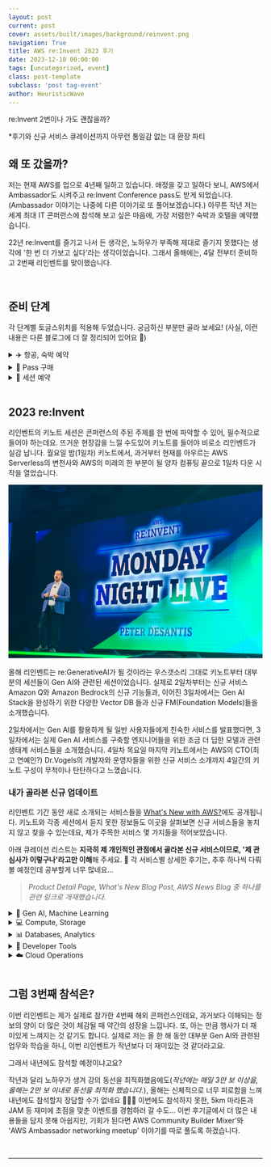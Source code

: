 ```yaml
---
layout: post
current: post
cover: assets/built/images/background/reinvent.png
navigation: True
title: AWS re:Invent 2023 후기
date: 2023-12-10 00:00:00
tags: [uncategorized, event]
class: post-template
subclass: 'post tag-event'
author: HeuristicWave
---
```

re:Invent 2번이나 가도 괜찮을까?

*후기와 신규 서비스 큐레이션까지 아무런 통일감 없는 대 환장 파티

## 왜 또 갔을까?

저는 현재 AWS를 업으로 4년째 일하고 있습니다. 애정을 갖고 일하다 보니, AWS에서 Ambassador도 시켜주고 re:Invent Conference pass도 받게 되었습니다.
(Ambassador 이야기는 나중에 다른 이야기로 또 풀어보겠습니다.) 아무튼 작년 저는 세계 최대 IT 콘퍼런스에 참석해 보고 싶은 마음에, 가장 저렴한? 숙박과 호텔을 예약했습니다.

22년 re:Invent를 즐기고 나서 든 생각은, 노하우가 부족해 제대로 즐기지 못했다는 생각에 '한 번 더 가보고 싶다'라는 생각이었습니다.
그래서 올해에는, 4달 전부터 준비하고 2번째 리인벤트를 맞이했습니다.

<br>

## 준비 단계

각 단계별 토글스위치를 적용해 두었습니다. 궁금하신 부분만 골라 보세요! (사실, 이런 내용은 다른 블로그에 더 잘 정리되어 있어요 🤣)

<details><summary markdown="span">✈️ 항공, 숙박 예약</summary>

가장 먼저 리인벤트를 가기 위해, 항공과 숙박을 예약하는 용기가 필요합니다.
대략, 4개월 전(7월 말 ~ 8월 초)에 항공을 예약하면 왕복 티켓을 약 125~190(경유)만 원 정도에 구입할 수 있습니다.
저는 22년에는 항공비로 155만 원(ICN-LAX-LAS), 23년에는 188만 원(ICN-YVR-LAS)이 들었습니다.

숙박의 경우, 콘퍼런스의 셔틀이 닿지 않는 호텔을 예약하면 리조트 사용료와 각종 추가 비용을 포함해 약 60만 원(5박) 이내로 예약할 수 있습니다.
저는 실제로 22년 당시 Excalibur Hotel에서 투숙을 했는데, 가장 가까운 세션장이 도보 20분 거리에 위치했습니다. (내가 하루에 약 40분을 더 걸을 수 있다면, 이곳이 아마 가장 저렴한 선택지인 것 같습니다.)

![mgm](../../assets/built/images/post/conference/mgm.png)

</details>

<details><summary markdown="span">🎫 Pass 구매</summary>

아마, 제일 먼저 혹은 제일 나중에 구입하게 될 패스입니다. 패스를 구입하면 아래와 같이 portal에 접근이 가능한데요,
portal에서 hotel을 예약할 수도 있는데 애초에 미리 숙박을 준비한다면 그렇게 저렴하지는 않습니다.

![reinventPortal](../../assets/built/images/post/conference/portal.png)

</details>

<details><summary markdown="span">📆 세션 예약</summary>

이벤트 1달 전부터, 내가 들을 세션을 예약하고 다음과 같이 시간표를 확인할 수 있습니다. 저는 수강 신청이 열리기 전부터 미리 담아두고 수강 신청이 열리는 시점 예약 버튼을 눌렀는데도,
원하는 강의를 다 담지 못했어요. 금요일 세션의 경우, 상대적으로 적지만 화 or 수 키노트 발표 이후 신규 세션들이 열리니 키노트 이후 바로 예약하는 게 좋을 것 같습니다.

![sessions](../../assets/built/images/post/conference/sessions.png)

</details>

<br>

## 2023 re:Invent

리인벤트의 키노트 세션은 콘퍼런스의 주된 주제를 한 번에 파악할 수 있어, 필수적으로 들어야 하는데요. 뜨거운 현장감을 느낄 수도있어 키노트를 들어야 비로소 리인벤트가 실감 납니다.
월요일 밤(1일차) 키노트에서, 과거부터 현재를 아우르는 AWS Serverless의 변천사와 AWS의 미래의 한 부분이 될 양자 컴퓨팅 끝으로 1일차 다운 시작을 열었습니다. 

![mnl](../../assets/built/images/post/conference/mnl.png)

올해 리인벤트는 re:GenerativeAI가 될 것이라는 우스갯소리 그대로 키노트부터 대부분의 세션들이 Gen AI와 관련된 세션이었습니다.
실제로 2일차부터는 신규 서비스 Amazon Q와 Amazon Bedrock의 신규 기능들과,
이어진 3일차에서는 Gen AI Stack을 완성하기 위한 다양한 Vector DB 들과 신규 FM(Foundation Models)들을 소개했습니다.

2일차에서는 Gen AI를 활용하게 될 일반 사용자들에게 친숙한 서비스를 발표했다면,
3일차에서는 실제 Gen AI 서비스를 구축할 엔지니어들을 위한 조금 더 딥한 모델과 관련 생태계 서비스들을 소개했습니다.
4일차 목요일 마지막 키노트에서는 AWS의 CTO(최고 연예인?) Dr.Vogels의 개발자와 운영자들을 위한 신규 서비스 소개까지 4일간의 키노트 구성이 무척이나 탄탄하다고 느꼈습니다.

### 내가 골라본 신규 업데이트

리인벤트 기간 동안 새로 소개되는 서비스들을 [What's New with AWS?](https://aws.amazon.com/new/ )에도 공개됩니다.
키노트와 각종 세션에서 듣지 못한 정보들도 이곳을 살펴보면 신규 서비스들을 놓치지 않고 찾을 수 있는데요, 제가 주목한 서비스 몇 가지들을 적어보았습니다.

아래 큐레이션 리스트는 **지극히 제 개인적인 관점에서 골라본 신규 서비스이므로, '제 관심사가 이렇구나'라고만 이해**해 주세요. 🥲
각 서비스별 상세한 후기는, 추후 하나씩 다뤄 볼 예정인데 공부할게 너무 많네요...

> *Product Detail Page, What's New Blog Post, AWS News Blog 중 하나를 관련 링크로 개재했습니다.*

<details><summary markdown="span">🤖 Gen AI, Machine Learning</summary>

이번 이벤트의 메인 중 하나였던, Amazon Q와 아직은 미리 보기 단계지만 Q와 함께 새로운 가치를 만들 각종 솔루션,
Bedrock을 더 편리하게 사용할 수 있는 관리형 서비스들과, Amazon의 신규 FM, ML 프로젝트들을 위한 신규 서비스들이 제 눈길을 끌었습니다.

- [Amazon Q (Preview)](https://aws.amazon.com/ko/q/)
- [Amazon Q is your business expert (Preview)](https://aws.amazon.com/ko/blogs/aws/introducing-amazon-q-a-new-generative-ai-powered-assistant-preview/)
- [Amazon Q is your AWS expert (Preview)](https://aws.amazon.com/ko/blogs/aws/amazon-q-brings-generative-ai-powered-assistance-to-it-pros-and-developers-preview/)
- [Amazon Q Code Transformation (Preview)](https://aws.amazon.com/ko/blogs/aws/upgrade-your-java-applications-with-amazon-q-code-transformation-preview/)
- [Knowledge Bases for Amazon Bedrock](https://aws.amazon.com/ko/bedrock/knowledge-bases/)
- [Agents for Amazon Bedrock](https://aws.amazon.com/ko/bedrock/agents/)
- [Amazon Titan](https://aws.amazon.com/ko/blogs/aws/amazon-titan-image-generator-multimodal-embeddings-and-text-models-are-now-available-in-amazon-bedrock/)
- [Amazon SageMaker HyperPod](https://aws.amazon.com/ko/sagemaker/hyperpod/)
- [AWS Clean Rooms ML (Preview)](https://aws.amazon.com/ko/clean-rooms/ml/)

</details>

<details><summary markdown="span">💻 Compute, Storage</summary>

1년 만에 Graviton 4가 출시하고, 오랜만에 EFS와 S3에 가격에 영향을 미치는 서비스가 발표했습니다. 

- [Amazon EC2 R8g instances (preview)](https://aws.amazon.com/ko/ec2/instance-types/r8g/)
- [Amazon EFS Archive storage class](https://aws.amazon.com/ko/about-aws/whats-new/2023/11/amazon-efs-archive-storage-class/)
- [Amazon S3 Express One Zone](https://aws.amazon.com/ko/blogs/aws/new-amazon-s3-express-one-zone-high-performance-storage-class/)

</details>

<details><summary markdown="span">📊 Databases, Analytics</summary>

캐시 서비스에도 이어지는 서버리스 솔루션과, 단순 용량 스케일링을 넘어선 Aurora의 발전과 신규 DB, 작년보다 더 확장된 zero-ETL 솔루션과
AI와 함께 발전한 최적화 및 이상 탐지 솔루션을 주목해서 보았습니다.

- [Amazon ElastiCache Serverless](https://aws.amazon.com/ko/blogs/aws/amazon-elasticache-serverless-for-redis-and-memcached-now-generally-available/)
- [Amazon Aurora Limitless Database (Limited preview)](https://aws.amazon.com/ko/about-aws/whats-new/2023/11/amazon-aurora-limitless-database/)
- [Amazon Neptune Analytics](https://aws.amazon.com/ko/about-aws/whats-new/2023/11/amazon-neptune-analytics/)
- [Amazon RDS for Db2](https://aws.amazon.com/ko/rds/db2/)
- [Amazon RDS for MySQL zero-ETL integration with Amazon Redshift (Preview)](https://aws.amazon.com/ko/about-aws/whats-new/2023/11/amazon-rds-mysql-zero-etl-integration-amazon-redshift-public-preview/)
- [Amazon Aurora PostgreSQL zero-ETL integration with Amazon Redshift (Preview)](https://aws.amazon.com/ko/rds/aurora/zero-etl/)
- [Amazon Redshift Serverless with AI-driven scaling and optimizations (Preview)](https://aws.amazon.com/ko/about-aws/whats-new/2023/11/amazon-redshift-serverless-ai-driven-scaling-optimizations-preview/)
- [AWS Glue Data Quality announces anomaly detection and dynamic rules (Preview)](https://aws.amazon.com/ko/blogs/aws/use-anomaly-detection-with-aws-glue-to-improve-data-quality-preview/)

</details>

<details><summary markdown="span">🔩 Developer Tools</summary>

제 업무 생산성을 얼마나 높여줄지 기대하며 관심 깊게 본 신규 업데이트입니다. 저는 아래 기능들을 보자마자, 한국에 돌아가 사용해 볼 생각에 설렘을 느꼈답니다.

- [Integrated Development Environment (IDE) extension for AWS Application Composer](https://aws.amazon.com/ko/blogs/aws/ide-extension-for-aws-application-composer-enhances-visual-modern-applications-development-with-ai-generated-iac/)
- [AWS SDK for Rust](https://aws.amazon.com/ko/sdk-for-rust/)
- [Amazon SageMaker Studio Code Editor](https://aws.amazon.com/ko/blogs/aws/amazon-sagemaker-studio-adds-web-based-interface-code-editor-flexible-workspaces-and-streamlines-user-onboarding/)
- [Amazon CodeWhisperer for command line](https://aws.amazon.com/ko/blogs/devops/introducing-amazon-codewhisperer-for-command-line/)
- [Amazon Q in Amazon CodeCatalyst (preview)](https://aws.amazon.com/ko/blogs/aws/improve-developer-productivity-with-generative-ai-powered-amazon-q-in-amazon-codecatalyst-preview/)

</details>

<details><summary markdown="span">☁️ Cloud Operations</summary>

사실 이 부분은 더 많은 신규 기능들이 소개되었지만, 당장 적용할 수 있다는 측면에서 몇 가지를 선택해 보았습니다.

- [Amazon CloudWatch Logs - Infrequent Access log class](https://aws.amazon.com/ko/blogs/korea/new-amazon-cloudwatch-log-class-for-infrequent-access-logs-at-a-reduced-price/)
- [Amazon CloudWatch Logs Anomaly Detection and Pattern analysis](https://aws.amazon.com/ko/blogs/korea/amazon-cloudwatch-logs-now-offers-automated-pattern-analytics-and-anomaly-detection/)
- [IAM Access Analyzer simplifies inspection of unused access](https://aws.amazon.com/ko/blogs/security/iam-access-analyzer-simplifies-inspection-of-unused-access-in-your-organization/)

</details>

<br>

## 그럼 3번째 참석은?

이번 리인벤트는 제가 실제로 참가한 4번째 해외 콘퍼런스인데요, 과거보다 이해되는 정보의 양이 더 많은 것이 체감될 때 약간의 성장을 느낍니다.
또, 아는 만큼 행사가 더 재미있게 느껴지는 것 같기도 합니다. 실제로 저는 올 한 해 동안 대부분 Gen AI와 관련된 업무와 학습을 하니, 이번 리인벤트가 작년보다 더 재미있는 것 같더라고요. 

그래서 내년에도 참석할 예정이냐고요?

작년과 달리 노하우가 생겨 강의 동선을 최적화했음에도(*작년에는 매일 3만 보 이상을, 올해는 2만 보 이내로 동선을 최적화 했습니다.*),
올해는 신체적으로 너무 피로함을 느껴 내년에도 참석할지 장담할 수가 없네요 🤣🤣🤣
이번에도 참석하지 못한, 5km 마라톤과 JAM 등 재미에 초점을 맞춘 이벤트를 경험하러 갈 수도...
이번 후기글에서 더 많은 내용들을 담지 못해 아쉽지만, 기회가 된다면 AWS Community Builder Mixer'와 'AWS Ambassador networking meetup' 이야기를 따로 풀도록 하겠습니다.



<br>

---
